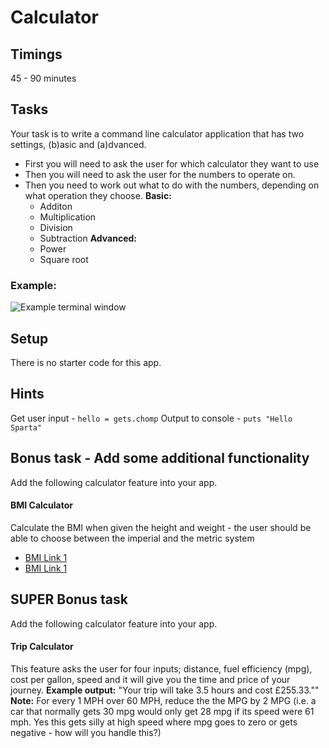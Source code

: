 # Calculator
## Timings
45 - 90 minutes
## Tasks
Your task is to write a command line calculator application that has two settings, (b)asic and (a)dvanced. 
- First you will need to ask the user for which calculator they want to use
- Then you will need to ask the user for the numbers to operate on.
- Then you need to work out what to do with the numbers, depending on what operation they choose.
**Basic:**
  - Additon
  - Multiplication 
  - Division
  - Subtraction
**Advanced:**
  - Power
  - Square root
### Example: 
  ![Example terminal window](https://s3-eu-west-1.amazonaws.com/spcurrimg/curriculumImages/Screen+Shot+2017-02-13+at+15.56.28.png)
## Setup 
There is no starter code for this app. 
## Hints
Get user input      - ```hello = gets.chomp```
Output to console   - ```puts "Hello Sparta" ```  
## Bonus task - Add some additional functionality 
Add the following calculator feature into your app.
#### BMI Calculator
Calculate the BMI when given the height and weight - the user should be able to choose between the imperial and the metric system
- [BMI Link 1](http://en.wikipedia.org/wiki/Body_mass_index)
- [BMI Link 1](http://www.wikihow.com/Image:BMI.jpg)
## SUPER Bonus task
Add the following calculator feature into your app.
#### Trip Calculator
This feature asks the user for four inputs; distance, fuel efficiency (mpg), cost per gallon, speed and it will give you the time and price of your journey.
**Example output:** "Your trip will take 3.5 hours and cost £255.33.""
**Note:** For every 1 MPH over 60 MPH, reduce the the MPG by 2 MPG (i.e. a car that normally gets 30 mpg would only get 28 mpg if its speed were 61 mph. Yes this gets silly at high speed where mpg goes to zero or gets negative - how will you handle this?)
<br>
